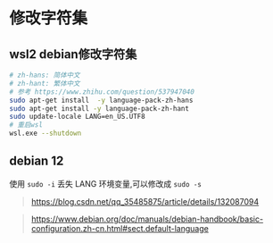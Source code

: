 # 修改字符集

## wsl2 debian修改字符集

```bash
# zh-hans: 简体中文
# zh-hant: 繁体中文
# 参考 https://www.zhihu.com/question/537947040
sudo apt-get install  -y language-pack-zh-hans
sudo apt-get install -y language-pack-zh-hant
sudo update-locale LANG=en_US.UTF8
# 重启wsl
wsl.exe --shutdown
```

## debian 12

使用 `sudo -i` 丢失 LANG 环境变量,可以修改成 `sudo -s`

> https://blog.csdn.net/qq_35485875/article/details/132087094

> https://www.debian.org/doc/manuals/debian-handbook/basic-configuration.zh-cn.html#sect.default-language